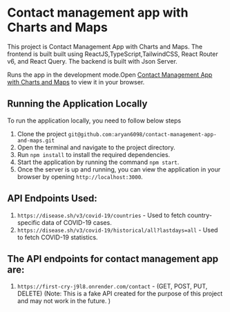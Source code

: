 # Contact management app with Charts and Maps

This project is Contact Management App with Charts and Maps.
The frontend is built built using ReactJS,TypeScript,TailwindCSS, React Router v6, and React Query.
The backend is built with Json Server.

Runs the app in the development mode.Open [Contact Management App with Charts and Maps](https://master--clinquant-dolphin-61a499.netlify.app/) to view it in your browser.

## Running the Application Locally

To run the application locally, you need to follow below steps

1. Clone the project `git@github.com:aryan6098/contact-management-app-and-maps.git`
2. Open the terminal and navigate to the project directory.
3. Run `npm install` to install the required dependencies.
4. Start the application by running the command `npm start`.
5. Once the server is up and running, you can view the application in your browser by opening `http://localhost:3000`.

## API Endpoints Used: 
1. `https://disease.sh/v3/covid-19/countries` - Used to fetch country-specific data of COVID-19 cases. 
2. `https://disease.sh/v3/covid-19/historical/all?lastdays=all` - Used to fetch COVID-19 statistics.

## The API endpoints for contact management app are:
1. `https://first-cry-j9l8.onrender.com/contact` - (GET, POST, PUT, DELETE) (Note: This is a fake API created for the purpose of this project and may not work in the future. )